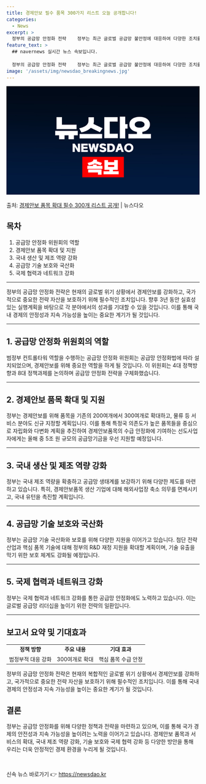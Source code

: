 ```yaml
---
title: 경제안보 필수 품목 300가지 리스트 오늘 공개합니다!
categories:
  - News
excerpt: >
  정부의 공급망 안정화 전략    정부는 최근 글로벌 공급망 불안정에 대응하여 다양한 조치를 계획하고 있습니다…
feature_text: >
  ## navernews 실시간 뉴스 속보입니다.

  정부의 공급망 안정화 전략    정부는 최근 글로벌 공급망 불안정에 대응하여 다양한 조치를 계획하고 있습니다…
image: '/assets/img/newsdao_breakingnews.jpg'
---
```


![뉴스다오 속보](/assets/img/newsdao_breakingnews.jpg)

<p>출처: <a href="https://newsdao.kr/4478" rel="dofollow">경제안보 품목 확대 필수 300개 리스트 공개!</a> | 뉴스다오</p>

<h2 data-ke-size="size26">목차</h2>
<ol>
  <li>공급망 안정화 위원회의 역할</li>
  <li>경제안보 품목 확대 및 지원</li>
  <li>국내 생산 및 제조 역량 강화</li>
  <li>공급망 기술 보호와 국산화</li>
  <li>국제 협력과 네트워크 강화</li>
</ol>
<hr>
<p data-ke-size="size16">정부의 공급망 안정화 전략은 현재의 글로벌 위기 상황에서 경제안보를 강화하고, 국가적으로 중요한 전략 자산을 보호하기 위해 필수적인 조치입니다. 향후 3년 동안 실효성 있는 실행계획을 바탕으로 각 분야에서의 성과를 기대할 수 있을 것입니다. 이를 통해 국내 경제의 안정성과 지속 가능성을 높이는 중요한 계기가 될 것입니다.</p>
<hr>
<h2 data-ke-size="size26">1. 공급망 안정화 위원회의 역할</h2>
<p data-ke-size="size16">범정부 컨트롤타워 역할을 수행하는 공급망 안정화 위원회는 공급망 안정화법에 따라 설치되었으며, 경제안보를 위해 중요한 역할을 하게 될 것입니다. 이 위원회는 4대 정책방향과 8대 정책과제를 논의하며 공급망 안정화 전략을 구체화했습니다.</p>
<hr>
<h2 data-ke-size="size26">2. 경제안보 품목 확대 및 지원</h2>
<p data-ke-size="size16">정부는 경제안보를 위해 품목을 기존의 200여개에서 300여개로 확대하고, 물류 등 서비스 분야도 신규 지정할 계획입니다. 이를 통해 특정국 의존도가 높은 품목들을 중심으로 자립화와 다변화 계획을 추진하여 경제안보품목의 수급 안정화에 기여하는 선도사업자에게는 올해 중 5조 원 규모의 공급망기금을 우선 지원할 예정입니다.</p>
<hr>
<h2 data-ke-size="size26">3. 국내 생산 및 제조 역량 강화</h2>
<p data-ke-size="size16">정부는 국내 제조 역량을 확충하고 공급망 생태계를 보강하기 위해 다양한 제도를 마련하고 있습니다. 특히, 경제안보품목 생산 기업에 대해 해외사업장 축소 의무를 면제시키고, 국내 유턴을 촉진할 계획입니다.</p>
<hr>
<h2 data-ke-size="size26">4. 공급망 기술 보호와 국산화</h2>
<p data-ke-size="size16">정부는 공급망 기술 국산화와 보호를 위해 다양한 지원을 이어가고 있습니다. 첨단 전략산업과 핵심 품목 기술에 대해 정부의 R&D 재정 지원을 확대할 계획이며, 기술 유출을 막기 위한 보호 체계도 강화될 예정입니다.</p>
<hr>
<h2 data-ke-size="size26">5. 국제 협력과 네트워크 강화</h2>
<p data-ke-size="size16">정부는 국제 협력과 네트워크 강화를 통한 공급망 안정화에도 노력하고 있습니다. 이는 글로벌 공급망 리더십을 높이기 위한 전략의 일환입니다.</p>
<hr>
<h2 data-ke-size="size26">보고서 요약 및 기대효과</h2>
<table>
  <tbody>
    <tr>
      <td style="text-align: center; height: 17px;"><b>정책 방향</b></td>
      <td style="text-align: center; height: 17px;"><b>주요 내용</b></td>
      <td style="text-align: center; height: 17px;"><b>기대 효과</b></td>
    </tr>
    <tr>
      <td style="text-align: center; height: 17px;">범정부적 대응 강화</td>
      <td style="text-align: center; height: 17px;">300여개로 확대</td>
      <td style="text-align: center; height: 17px;">핵심 품목 수급 안정</td>
    </tr>
  </tbody>
</table>
<p data-ke-size="size16">정부의 공급망 안정화 전략은 현재의 복합적인 글로벌 위기 상황에서 경제안보를 강화하고, 국가적으로 중요한 전략 자산을 보호하기 위해 필수적인 조치입니다. 이를 통해 국내 경제의 안정성과 지속 가능성을 높이는 중요한 계기가 될 것입니다.</p>
<h2 data-ke-size="size26">결론</h2>
<p data-ke-size="size16">정부는 공급망 안정화를 위해 다양한 정책과 전략을 마련하고 있으며, 이를 통해 국가 경제의 안전성과 지속 가능성을 높이려는 노력을 이어가고 있습니다. 경제안보 품목과 서비스의 확대, 국내 제조 역량 강화, 기술 보호와 국제 협력 강화 등 다양한 방안을 통해 우리는 더욱 안정적인 경제 환경을 누리게 될 것입니다.</p>
<p data-ke-size="size16">&nbsp;</p> 

신속 뉴스 바로가기 👉 <a href="https://newsdao.kr" rel="dofollow">https://newsdao.kr</a>


